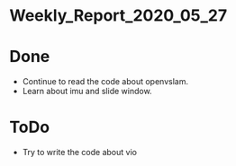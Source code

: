 Weekly_Report_2020_05_27
====

# Done

+ Continue to read the code about openvslam.
+ Learn about imu and slide window.

# ToDo

+ Try to write the code about vio
